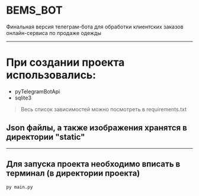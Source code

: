 # BEMS_BOT

Финальная версия телеграм-бота для обработки клиентских заказов онлайн-сервиса по продаже одежды

- - -
# При создании проекта использовались:
- pyTelegramBotApi
- sqlite3
> Весь список зависимостей можно посмотреть в requirements.txt

## Json файлы, а также изображения хранятся в директории "static"

---

## Для запуска проекта необходимо вписать в терминал (в директории проекта) 
```python
py main.py 
```
